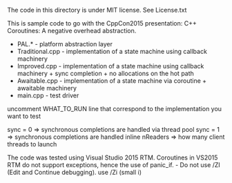 The code in this directory is under MIT license. See License.txt

This is sample code to go with the CppCon2015 presentation: C++ Coroutines: A negative overhead abstraction.

* PAL.* - platform abstraction layer
* Traditional.cpp - implementation of a state machine using callback machinery
* Improved.cpp - implementation of a state machine using callback machinery + sync completion + no allocations on the hot path
* Awaitable.cpp - implementation of a state machine via coroutine + awaitable machinery
* main.cpp - test driver

uncomment WHAT_TO_RUN line that correspond to the implementation you want to test
 
   sync = 0 => synchronous completions are handled via thread pool
   sync = 1 => synchronous completions are handled inline
   nReaders => how many client threads to launch
	
The code was tested using Visual Studio 2015 RTM.
Coroutines in VS2015 RTM do not support exceptions, hence the use of panic_if.
	- Do not use /ZI (Edit and Continue debugging). use /Zi (small i)